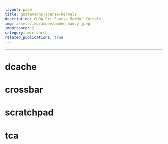 ```yaml
---
layout: page
title: gustavsons-sparse-kernels
description: CUDA C++ Sparse MatMul Kernels  
img: assets/img/ambee/ambee_maddy.jpeg
importance: 2
category: microarch 
related_publications: true
---
```


---

# dcache
# crossbar 
# scratchpad 
# tca